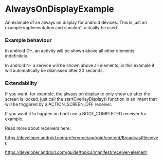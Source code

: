 # AlwaysOnDisplayExample
An example of an always on display for android devices. This is just an example implementation and shouldn't actually be used. 

### Example behaviour

In android O+, an activity will be shown above all other elements indefinitely.

In android N- a service will be shown above all elements, in this example it will automatically be dismissed after 20 seconds.

### Extendability

If you want, for example, the always on display to only show up after the screen is locked, just call the startOverlayDisplay() function in an intent that will be triggered by a ACTION_SCREEN_OFF receiver. 

If you want it to happen on boot use a BOOT_COMPLETED receiver for example.

Read more about receivers here:

https://developer.android.com/reference/android/content/BroadcastReceiver

https://developer.android.com/guide/topics/manifest/receiver-element
